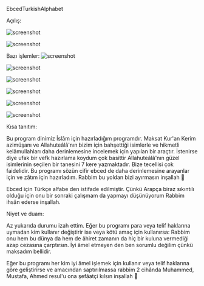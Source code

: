 EbcedTurkishAlphabet

Açılış:

![screenshot](besmele.png)


![screenshot](1.png)

Bazı işlemler:
![screenshot](2.png)

![screenshot](3.png)

![screenshot](4.png)

![screenshot](5.png)

![screenshot](6.png)

![screenshot](7.png)




Kısa tanıtım:

Bu program dinimiz İslâm için hazırladığım programdır. 
Maksat Kur'an Kerim azimüşanı ve Allahuteâlâ'nın bizim için bahşettiği isimlerle ve hikmetli kelâmullahları daha derinlemesine incelemek için yapılan bir araçtır. 
İstenirse diye ufak bir vefk hazırlama koydum çok basittir Allahuteâlâ'nın güzel isimlerinin seçilen bir tanesini 7 kere yazmaktadır.
Bize tecellisi çok faidelidir.
Bu programı sözün cifir ebced de daha derinlemesine arayanlar için ve zâtım için hazırladım.
Rabbim bu yoldan bizi ayırmasın inşallah 🌹

Ebced için Türkçe alfabe den istifade edilmiştir.
Çünkü Arapça biraz sıkıntılı olduğu için onu bir sonraki çalışmam da yapmayı düşünüyorum Rabbim ihsân ederse inşallah.

Niyet ve duam:

Az yukarıda durumu izah ettim. 
Eğer bu programı para veya telif haklarına uymadan kim kullanır değiştirir ise veya kötü amaç için kullanırsa:
Rabbim onu hem bu dünya da hem de âhiret zamanın da hiç bir kuluna vermediği azap cezasına çarptırsın.
İyi âmel etmeyen den ben sorumlu değilim çünkü maksadım bellidir.

Eğer bu programı her kim iyi âmel işlemek için kullanır veya telif haklarına göre geliştirirse ve amacından saptırılmassa rabbim 2 cihânda Muhammed, Mustafa, Ahmed resul'u ona şefâatçi kılsın inşallah 🌹
